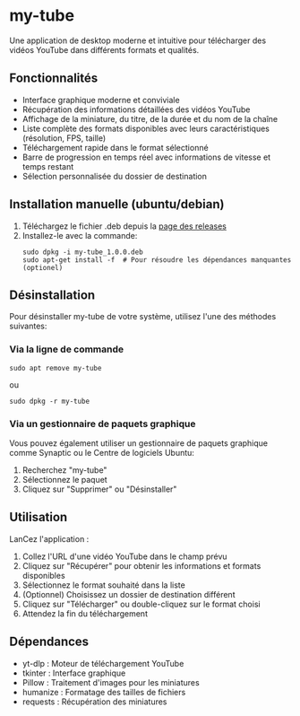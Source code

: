 # my-tube

Une application de desktop moderne et intuitive pour télécharger des vidéos YouTube dans différents formats et qualités.

## Fonctionnalités

- Interface graphique moderne et conviviale
- Récupération des informations détaillées des vidéos YouTube
- Affichage de la miniature, du titre, de la durée et du nom de la chaîne
- Liste complète des formats disponibles avec leurs caractéristiques (résolution, FPS, taille)
- Téléchargement rapide dans le format sélectionné
- Barre de progression en temps réel avec informations de vitesse et temps restant
- Sélection personnalisée du dossier de destination

## Installation manuelle (ubuntu/debian)

1. Téléchargez le fichier .deb depuis la [page des releases](https://github.com/RomeoManoela/my-tube/releases/tag/Youtube)
2. Installez-le avec la commande:
   ```
   sudo dpkg -i my-tube_1.0.0.deb
   sudo apt-get install -f  # Pour résoudre les dépendances manquantes (optionel)
   ```

## Désinstallation

Pour désinstaller my-tube de votre système, utilisez l'une des méthodes suivantes:

### Via la ligne de commande
```
sudo apt remove my-tube
```
ou
```
sudo dpkg -r my-tube
```

### Via un gestionnaire de paquets graphique
Vous pouvez également utiliser un gestionnaire de paquets graphique comme Synaptic ou le Centre de logiciels Ubuntu:
1. Recherchez "my-tube"
2. Sélectionnez le paquet
3. Cliquez sur "Supprimer" ou "Désinstaller"


## Utilisation

LanCez l'application :

1. Collez l'URL d'une vidéo YouTube dans le champ prévu
2. Cliquez sur "Récupérer" pour obtenir les informations et formats disponibles
3. Sélectionnez le format souhaité dans la liste
4. (Optionnel) Choisissez un dossier de destination différent
5. Cliquez sur "Télécharger" ou double-cliquez sur le format choisi
6. Attendez la fin du téléchargement

## Dépendances

- yt-dlp : Moteur de téléchargement YouTube
- tkinter : Interface graphique
- Pillow : Traitement d'images pour les miniatures
- humanize : Formatage des tailles de fichiers
- requests : Récupération des miniatures

